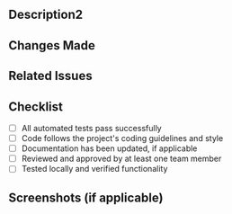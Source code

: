 
## Description2

<!-- Describe the purpose and scope of this pull request -->

## Changes Made

<!-- Provide a summary of the changes made in this pull request -->

## Related Issues

<!-- Reference any related GitHub issues or other relevant resources -->

## Checklist

- [ ] All automated tests pass successfully
- [ ] Code follows the project's coding guidelines and style
- [ ] Documentation has been updated, if applicable
- [ ] Reviewed and approved by at least one team member
- [ ] Tested locally and verified functionality

## Screenshots (if applicable)

<!-- Add any relevant screenshots to visually demonstrate the changes -->

